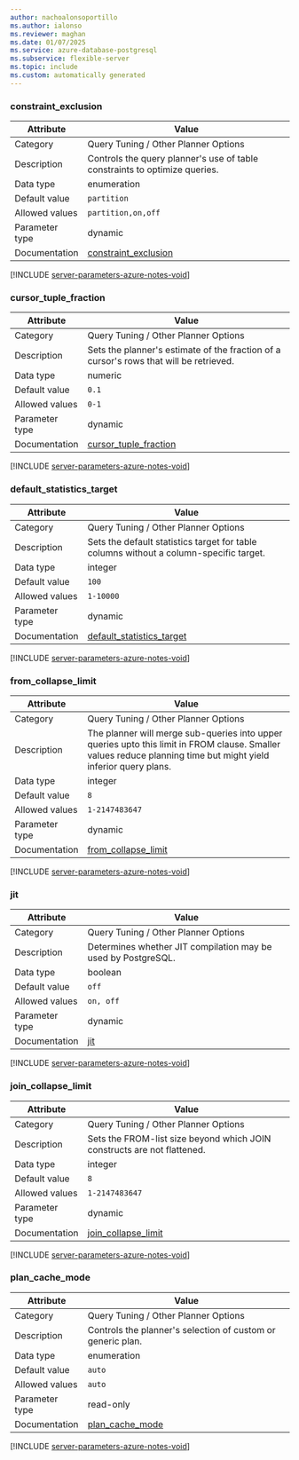 ```yaml
---
author: nachoalonsoportillo
ms.author: ialonso
ms.reviewer: maghan
ms.date: 01/07/2025
ms.service: azure-database-postgresql
ms.subservice: flexible-server
ms.topic: include
ms.custom: automatically generated
---
```

### constraint_exclusion

| Attribute | Value |
| --- | --- |
| Category | Query Tuning / Other Planner Options |
| Description | Controls the query planner's use of table constraints to optimize queries. |
| Data type | enumeration |
| Default value | `partition` |
| Allowed values | `partition,on,off` |
| Parameter type | dynamic |
| Documentation | [constraint_exclusion](https://www.postgresql.org/docs/14/runtime-config-query.html#GUC-CONSTRAINT-EXCLUSION) |


[!INCLUDE [server-parameters-azure-notes-void](./server-parameters-azure-notes-void.md)]



### cursor_tuple_fraction

| Attribute | Value |
| --- | --- |
| Category | Query Tuning / Other Planner Options |
| Description | Sets the planner's estimate of the fraction of a cursor's rows that will be retrieved. |
| Data type | numeric |
| Default value | `0.1` |
| Allowed values | `0-1` |
| Parameter type | dynamic |
| Documentation | [cursor_tuple_fraction](https://www.postgresql.org/docs/14/runtime-config-query.html#GUC-CURSOR-TUPLE-FRACTION) |


[!INCLUDE [server-parameters-azure-notes-void](./server-parameters-azure-notes-void.md)]



### default_statistics_target

| Attribute | Value |
| --- | --- |
| Category | Query Tuning / Other Planner Options |
| Description | Sets the default statistics target for table columns without a column-specific target. |
| Data type | integer |
| Default value | `100` |
| Allowed values | `1-10000` |
| Parameter type | dynamic |
| Documentation | [default_statistics_target](https://www.postgresql.org/docs/14/runtime-config-query.html#GUC-DEFAULT-STATISTICS-TARGET) |


[!INCLUDE [server-parameters-azure-notes-void](./server-parameters-azure-notes-void.md)]



### from_collapse_limit

| Attribute | Value |
| --- | --- |
| Category | Query Tuning / Other Planner Options |
| Description | The planner will merge sub-queries into upper queries upto this limit in FROM clause. Smaller values reduce planning time but might yield inferior query plans. |
| Data type | integer |
| Default value | `8` |
| Allowed values | `1-2147483647` |
| Parameter type | dynamic |
| Documentation | [from_collapse_limit](https://www.postgresql.org/docs/14/runtime-config-query.html#GUC-FROM-COLLAPSE-LIMIT) |


[!INCLUDE [server-parameters-azure-notes-void](./server-parameters-azure-notes-void.md)]



### jit

| Attribute | Value |
| --- | --- |
| Category | Query Tuning / Other Planner Options |
| Description | Determines whether JIT compilation may be used by PostgreSQL. |
| Data type | boolean |
| Default value | `off` |
| Allowed values | `on, off` |
| Parameter type | dynamic |
| Documentation | [jit](https://www.postgresql.org/docs/14/runtime-config-query.html#GUC-JIT) |


[!INCLUDE [server-parameters-azure-notes-void](./server-parameters-azure-notes-void.md)]



### join_collapse_limit

| Attribute | Value |
| --- | --- |
| Category | Query Tuning / Other Planner Options |
| Description | Sets the FROM-list size beyond which JOIN constructs are not flattened. |
| Data type | integer |
| Default value | `8` |
| Allowed values | `1-2147483647` |
| Parameter type | dynamic |
| Documentation | [join_collapse_limit](https://www.postgresql.org/docs/14/runtime-config-query.html#GUC-JOIN-COLLAPSE-LIMIT) |


[!INCLUDE [server-parameters-azure-notes-void](./server-parameters-azure-notes-void.md)]



### plan_cache_mode

| Attribute | Value |
| --- | --- |
| Category | Query Tuning / Other Planner Options |
| Description | Controls the planner's selection of custom or generic plan. |
| Data type | enumeration |
| Default value | `auto` |
| Allowed values | `auto` |
| Parameter type | read-only |
| Documentation | [plan_cache_mode](https://www.postgresql.org/docs/14/runtime-config-query.html#GUC-PLAN-CACHE_MODE) |


[!INCLUDE [server-parameters-azure-notes-void](./server-parameters-azure-notes-void.md)]



